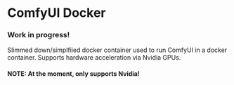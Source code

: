 # ComfyUI Docker

### Work in progress!
Slimmed down/simplfiied docker container used to run ComfyUI in a docker container. Supports hardware acceleration via Nvidia GPUs.

#### NOTE: At the moment, only supports Nvidia!
